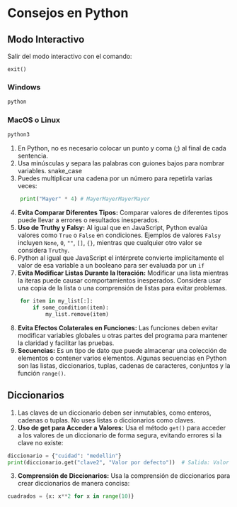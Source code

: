 # Consejos en Python

## Modo Interactivo

Salir del modo interactivo con el comando:

```shell
exit()
```

### Windows

```bash
python
```

### MacOS o Linux

```bash
python3
```

1. En Python, no es necesario colocar un punto y coma (;) al final de cada sentencia.
2. Usa minúsculas y separa las palabras con guiones bajos para nombrar variables. snake_case
3. Puedes multiplicar una cadena por un número para repetirla varias veces:

```py
    print("Mayer" * 4) # MayerMayerMayerMayer
```

4. **Evita Comparar Diferentes Tipos:** Comparar valores de diferentes tipos puede llevar a errores o resultados inesperados.
5. **Uso de Truthy y Falsy:** Al igual que en JavaScript, Python evalúa valores como `True` o `False` en condiciones. Ejemplos de valores `Falsy` incluyen `None`, `0`, `""`, `[]`, `{}`, mientras que cualquier otro valor se considera `Truthy`.
6. Python al igual que JavaScript el intérprete convierte implícitamente el valor de esa variable a un booleano para ser evaluada por un `if`
7. **Evita Modificar Listas Durante la Iteración:** Modificar una lista mientras la iteras puede causar comportamientos inesperados. Considera usar una copia de la lista o una comprensión de listas para evitar problemas.

```py
    for item in my_list[:]:
        if some_condition(item):
            my_list.remove(item)
```

8. **Evita Efectos Colaterales en Funciones:** Las funciones deben evitar modificar variables globales u otras partes del programa para mantener la claridad y facilitar las pruebas.
9. **Secuencias:** Es un tipo de dato que puede almacenar una colección de elementos o contener varios elementos. Algunas secuencias en Python son las listas, diccionarios, tuplas, cadenas de caracteres, conjuntos y la función `range()`.

## Diccionarios

1. Las claves de un diccionario deben ser inmutables, como enteros, cadenas o tuplas. No uses listas o diccionarios como claves.
2. **Uso de get para Acceder a Valores:** Usa el método `get()` para acceder a los valores de un diccionario de forma segura, evitando errores si la clave no existe:

```py
diccionario = {"cuidad": "medellin"}
print(diccionario.get("clave2", "Valor por defecto"))  # Salida: Valor por defectos
```

3. **Comprensión de Diccionarios:** Usa la comprensión de diccionarios para crear diccionarios de manera concisa:

```py
cuadrados = {x: x**2 for x in range(10)}
```
